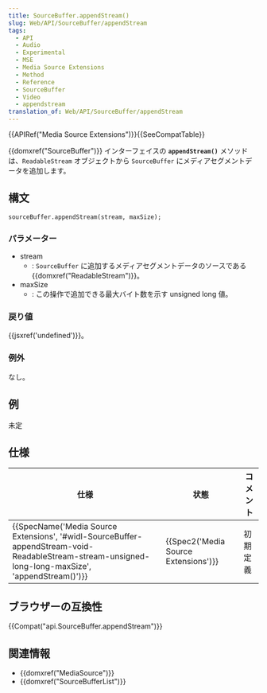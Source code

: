 ```yaml
---
title: SourceBuffer.appendStream()
slug: Web/API/SourceBuffer/appendStream
tags:
  - API
  - Audio
  - Experimental
  - MSE
  - Media Source Extensions
  - Method
  - Reference
  - SourceBuffer
  - Video
  - appendstream
translation_of: Web/API/SourceBuffer/appendStream
---
```

{{APIRef("Media Source Extensions")}}{{SeeCompatTable}}

{{domxref("SourceBuffer")}} インターフェイスの **`appendStream()`** メソッドは、`ReadableStream` オブジェクトから `SourceBuffer` にメディアセグメントデータを追加します。

## 構文

```
sourceBuffer.appendStream(stream, maxSize);
```

### パラメーター

- stream
  - : `SourceBuffer` に追加するメディアセグメントデータのソースである {{domxref("ReadableStream")}}。
- maxSize
  - : この操作で追加できる最大バイト数を示す unsigned long 値。

### 戻り値

{{jsxref('undefined')}}。

### 例外

なし。

## 例

未定

## 仕様

| 仕様                                                                                                                                                                                                 | 状態                                             | コメント |
| ---------------------------------------------------------------------------------------------------------------------------------------------------------------------------------------------------- | ------------------------------------------------ | -------- |
| {{SpecName('Media Source Extensions', '#widl-SourceBuffer-appendStream-void-ReadableStream-stream-unsigned-long-long-maxSize', 'appendStream()')}} | {{Spec2('Media Source Extensions')}} | 初期定義 |

## ブラウザーの互換性

{{Compat("api.SourceBuffer.appendStream")}}

## 関連情報

- {{domxref("MediaSource")}}
- {{domxref("SourceBufferList")}}
